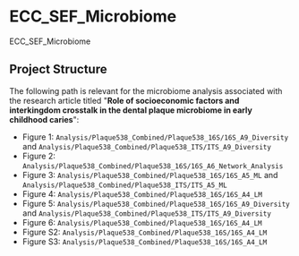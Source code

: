 # ECC_SEF_Microbiome

ECC_SEF_Microbiome

## Project Structure

The following path is relevant for the microbiome analysis associated with the research article titled "**Role of socioeconomic factors and interkingdom crosstalk in the dental plaque microbiome in early childhood caries**":

-   Figure 1: `Analysis/Plaque538_Combined/Plaque538_16S/16S_A9_Diversity` and `Analysis/Plaque538_Combined/Plaque538_ITS/ITS_A9_Diversity`
-   Figure 2: `Analysis/Plaque538_Combined/Plaque538_16S/16S_A6_Network_Analysis`
-   Figure 3: `Analysis/Plaque538_Combined/Plaque538_16S/16S_A5_ML` and `Analysis/Plaque538_Combined/Plaque538_ITS/ITS_A5_ML`
-   Figure 4: `Analysis/Plaque538_Combined/Plaque538_16S/16S_A4_LM`
-   Figure 5: `Analysis/Plaque538_Combined/Plaque538_16S/16S_A9_Diversity` and `Analysis/Plaque538_Combined/Plaque538_ITS/ITS_A9_Diversity`
-   Figure 6: `Analysis/Plaque538_Combined/Plaque538_16S/16S_A4_LM`
-   Figure S2: `Analysis/Plaque538_Combined/Plaque538_16S/16S_A4_LM`
-   Figure S3: `Analysis/Plaque538_Combined/Plaque538_16S/16S_A4_LM`
